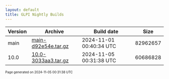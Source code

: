 ```yaml
---
layout: default
title: GLPI Nightly Builds
---
```


Version|Archive|Build date|Size
---|---|---|---
main|[main-d92e54e.tar.gz](main-d92e54e.tar.gz)|2024-11-01 00:40:34 UTC|82962657
10.0|[10.0-3033aa3.tar.gz](10.0-3033aa3.tar.gz)|2024-11-05 00:31:38 UTC|60686828

<font size="1">Page generated on 2024-11-05 00:31:38 UTC</font>
